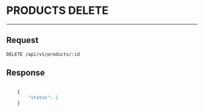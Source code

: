 # PRODUCTS DELETE
-------------

## Request

    DELETE /api/v1/products/:id

## Response

```javascript

    {
        "status": 1
    }

```

